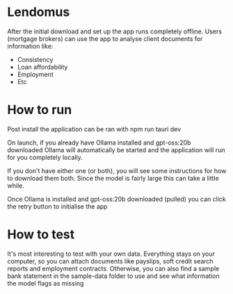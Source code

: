 # Lendomus

After the initial download and set up the app runs completely offline. Users (mortgage brokers) can use the app to analyse client documents for information like:
- Consistency
- Loan affordability
- Employment
- Etc

# How to run

Post install the application can be ran with npm run tauri dev

On launch, if you already have Ollama installed and gpt-oss:20b downloaded Ollama will automatically be started and the application will run for you completely locally.

If you don't have either one (or both), you will see some instructions for how to download them both. Since the model is fairly large this can take a little while.

Once Ollama is installed and gpt-oss:20b downloaded (pulled) you can click the retry button to initialise the app

# How to test

It's most interesting to test with your own data. Everything stays on your computer, so you can attach documents like payslips, soft credit search reports and employment contracts. Otherwise, you can also find a sample bank statement in the sample-data folder to use and see what information the model flags as missing
